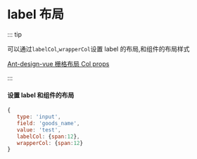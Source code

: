 # label 布局

::: tip

可以通过`labelCol`,`wrapperCol`设置 label 的布局,和组件的布局样式

[Ant-design-vue 栅格布局 Col props](https://www.antdv.com/components/grid-cn/#Col)

:::

#### 设置 label 和组件的布局

```js
{
   type: 'input',
   field: 'goods_name',
   value: 'test',
   labelCol: {span:12},
   wrapperCol: {span:12}
}

```